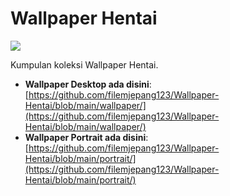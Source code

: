 # Wallpaper Hentai

![](https://github.com/filemjepang123/Wallpaper-Hentai/blob/main/wallpaper/img%201.jpg)

Kumpulan koleksi Wallpaper Hentai.

- **Wallpaper Desktop ada disini**: [https://github.com/filemjepang123/Wallpaper-Hentai/blob/main/wallpaper/](https://github.com/filemjepang123/Wallpaper-Hentai/blob/main/wallpaper/)
- **Wallpaper Portrait ada disini**: [https://github.com/filemjepang123/Wallpaper-Hentai/blob/main/portrait/](https://github.com/filemjepang123/Wallpaper-Hentai/blob/main/portrait/)
